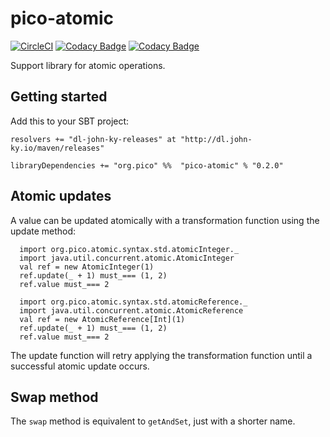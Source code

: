 # pico-atomic
[![CircleCI](https://circleci.com/gh/pico-works/pico-atomic/tree/develop.svg?style=svg)](https://circleci.com/gh/pico-works/pico-atomic/tree/develop)
[![Codacy Badge](https://api.codacy.com/project/badge/Grade/b3d7075c42e74cb2b5d36b88239655e6)](https://www.codacy.com/app/newhoggy/pico-works-pico-atomic?utm_source=github.com&amp;utm_medium=referral&amp;utm_content=pico-works/pico-atomic&amp;utm_campaign=Badge_Grade)
[![Codacy Badge](https://api.codacy.com/project/badge/Coverage/b3d7075c42e74cb2b5d36b88239655e6)](https://www.codacy.com/app/newhoggy/pico-works-pico-atomic?utm_source=github.com&amp;utm_medium=referral&amp;utm_content=pico-works/pico-atomic&amp;utm_campaign=Badge_Coverage)

Support library for atomic operations.

## Getting started

Add this to your SBT project:

```
resolvers += "dl-john-ky-releases" at "http://dl.john-ky.io/maven/releases"

libraryDependencies += "org.pico" %%  "pico-atomic" % "0.2.0"
```

## Atomic updates
A value can be updated atomically with a transformation function using the update method:

      import org.pico.atomic.syntax.std.atomicInteger._
      import java.util.concurrent.atomic.AtomicInteger
      val ref = new AtomicInteger(1)
      ref.update(_ + 1) must_=== (1, 2)
      ref.value must_=== 2

      import org.pico.atomic.syntax.std.atomicReference._
      import java.util.concurrent.atomic.AtomicReference
      val ref = new AtomicReference[Int](1)
      ref.update(_ + 1) must_=== (1, 2)
      ref.value must_=== 2

The update function will retry applying the transformation function until a successful
atomic update occurs.

## Swap method
The `swap` method is equivalent to `getAndSet`, just with a shorter name.
